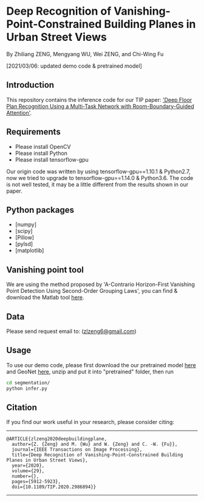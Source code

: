# Deep Recognition of Vanishing-Point-Constrained Building Planes in Urban Street Views
By Zhiliang ZENG, Mengyang WU, Wei ZENG, and Chi-Wing Fu

[2021/03/06: updated demo code & pretrained model]

## Introduction

This repository contains the inference code for our TIP paper: ['Deep Floor Plan Recognition Using a Multi-Task Network with Room-Boundary-Guided Attention'](https://ieeexplore.ieee.org/document/9068429). 

## Requirements

- Please install OpenCV
- Please install Python
- Please install tensorflow-gpu

Our origin code was written by using tensorflow-gpu==1.10.1 & Python2.7, now we tried to upgrade to tensorflow-gpu==1.14.0 & Python3.6. The code is not well tested, it may be a little different from the results shown in our paper.  

## Python packages

- [numpy]
- [scipy]
- [Pillow]
- [pylsd]
- [matplotlib]

## Vanishing point tool

We are using the method proposed by 'A-Contrario Horizon-First Vanishing Point Detection Using Second-Order Grouping Laws', you can find & download the Matlab tool [here](https://members.loria.fr/GSimon/software/v/).

## Data

Please send request email to: (zlzeng6@gmail.com)

## Usage

To use our demo code, please first download the our pretrained model [here](https://mycuhk-my.sharepoint.com/:f:/g/personal/1155052510_link_cuhk_edu_hk/Ep4xSafmM5RAjqJkWJ-MyX4BfopFHy3Nuc9Udd2tusgJMA?e=Uc7dhW) and GeoNet [here](https://github.com/xjqi/GeoNet), unzip and put it into "pretrained" folder, then run

```bash
cd segmentation/
python infer.py
```

## Citation

If you find our work useful in your research, please consider citing:

---
	@ARTICLE{zlzeng2020deepbuildingplane,
	  author={Z. {Zeng} and M. {Wu} and W. {Zeng} and C. -W. {Fu}},
	  journal={IEEE Transactions on Image Processing}, 
	  title={Deep Recognition of Vanishing-Point-Constrained Building Planes in Urban Street Views}, 
	  year={2020},
	  volume={29},
	  number={},
	  pages={5912-5923},
	  doi={10.1109/TIP.2020.2986894}}

---